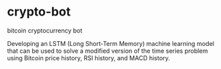 # crypto-bot
bitcoin cryptocurrency bot

Developing an LSTM (Long Short-Term Memory) machine learning model that can be used to
solve a modified version of the time series problem using Bitcoin price history, RSI history, and MACD history.
